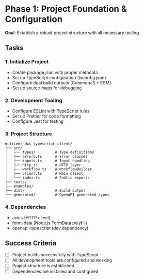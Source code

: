 # Phase 1: Project Foundation & Configuration

**Goal**: Establish a robust project structure with all necessary tooling

## Tasks

### 1. Initialize Project
- Create package.json with proper metadata
- Set up TypeScript configuration (tsconfig.json)
- Configure dual build outputs (CommonJS + ESM)
- Set up source maps for debugging

### 2. Development Tooling
- Configure ESLint with TypeScript rules
- Set up Prettier for code formatting
- Configure Jest for testing

### 3. Project Structure
```
nutrient-dws-typescript-client/
├── src/
│   ├── types/         # Type definitions
│   ├── errors.ts      # Error classes
│   ├── inputs.ts      # Input handling
│   ├── http.ts        # HTTP layer
│   ├── workflow.ts    # WorkflowBuilder
│   ├── client.ts      # Main client
│   └── index.ts       # Public exports
├── tests/
├── examples/
├── dist/              # Build output
└── generated/         # OpenAPI generated types
```

### 4. Dependencies
- axios (HTTP client)
- form-data (Node.js FormData polyfill)
- openapi-typescript (dev dependency)

## Success Criteria
- [ ] Project builds successfully with TypeScript
- [ ] All development tools are configured and working
- [ ] Project structure is established
- [ ] Dependencies are installed and configured

